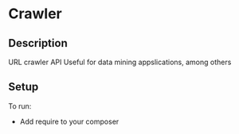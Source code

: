 # Crawler

## Description #

URL crawler API
Useful for data mining appslications, among others

## Setup ##

To run:

- Add require to your composer